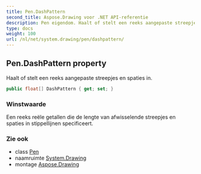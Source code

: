 ```yaml
---
title: Pen.DashPattern
second_title: Aspose.Drawing voor .NET API-referentie
description: Pen eigendom. Haalt of stelt een reeks aangepaste streepjes en spaties in.
type: docs
weight: 100
url: /nl/net/system.drawing/pen/dashpattern/
---
```

## Pen.DashPattern property

Haalt of stelt een reeks aangepaste streepjes en spaties in.

```csharp
public float[] DashPattern { get; set; }
```

### Winstwaarde

Een reeks reële getallen die de lengte van afwisselende streepjes en spaties in stippellijnen specificeert.

### Zie ook

* class [Pen](../)
* naamruimte [System.Drawing](../../pen/)
* montage [Aspose.Drawing](../../../)


